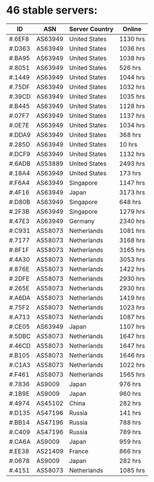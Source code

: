 # 46 stable servers:

| ID | ASN | Server Country | Online |
| ------ | ------ | ------ | ------ |
| #.6EF8 | AS63949 | United States | 1130 hrs |
| #.D363 | AS63949 | United States | 1036 hrs |
| #.BA95 | AS63949 | United States | 1038 hrs |
| #.8051 | AS63949 | United States | 526 hrs |
| #.1449 | AS63949 | United States | 1044 hrs |
| #.75DF | AS63949 | United States | 1032 hrs |
| #.39CD | AS63949 | United States | 1035 hrs |
| #.B445 | AS63949 | United States | 1128 hrs |
| #.07F7 | AS63949 | United States | 1137 hrs |
| #.0E7E | AS63949 | United States | 1034 hrs |
| #.DDA9 | AS63949 | United States | 368 hrs |
| #.285D | AS63949 | United States | 10 hrs |
| #.DCF9 | AS63949 | United States | 1132 hrs |
| #.6ADB | AS53889 | United States | 2493 hrs |
| #.18A4 | AS63949 | United States | 173 hrs |
| #.F6A4 | AS63949 | Singapore | 1147 hrs |
| #.4F16 | AS63949 | Japan | 3173 hrs |
| #.D80B | AS63949 | Singapore | 648 hrs |
| #.2F3B | AS63949 | Singapore | 1279 hrs |
| #.47E3 | AS63949 | Germany | 2340 hrs |
| #.C931 | AS58073 | Netherlands | 1081 hrs |
| #.7177 | AS58073 | Netherlands | 3168 hrs |
| #.8F1F | AS58073 | Netherlands | 3165 hrs |
| #.4A30 | AS58073 | Netherlands | 3053 hrs |
| #.876E | AS58073 | Netherlands | 1422 hrs |
| #.2DFE | AS58073 | Netherlands | 2930 hrs |
| #.265E | AS58073 | Netherlands | 2930 hrs |
| #.A6DA | AS58073 | Netherlands | 1419 hrs |
| #.75F2 | AS58073 | Netherlands | 1023 hrs |
| #.A713 | AS58073 | Netherlands | 1087 hrs |
| #.CE05 | AS63949 | Japan | 1107 hrs |
| #.5DBC | AS58073 | Netherlands | 1647 hrs |
| #.46CD | AS58073 | Netherlands | 1647 hrs |
| #.B105 | AS58073 | Netherlands | 1646 hrs |
| #.C1A3 | AS58073 | Netherlands | 1022 hrs |
| #.F461 | AS58073 | Netherlands | 1565 hrs |
| #.7836 | AS9009 | Japan | 976 hrs |
| #.1B9E | AS9009 | Japan | 960 hrs |
| #.4974 | AS45102 | China | 282 hrs |
| #.D135 | AS47196 | Russia | 141 hrs |
| #.BB14 | AS47196 | Russia | 788 hrs |
| #.C409 | AS47196 | Russia | 789 hrs |
| #.CA6A | AS9009 | Japan | 959 hrs |
| #.EE38 | AS21409 | France | 866 hrs |
| #.0678 | AS9009 | Japan | 282 hrs |
| #.4151 | AS58073 | Netherlands | 1085 hrs |

